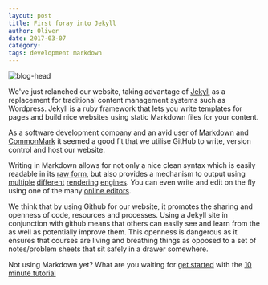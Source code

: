 ```yaml
---
layout: post
title: First foray into Jekyll
author: Oliver
date: 2017-03-07
category:
tags: development markdown
---
```


![blog-head](https://unsplash.com/photos/1_CMoFsPfso/download)

We've just relanched our website, taking advantage of [Jekyll](http://jekyllrb.com/) as a replacement for traditional content management systems such as Wordpress. Jekyll is a ruby framework that lets you write templates for pages and build nice websites using static Markdown files for your content.

As a software development company and an avid user of [Markdown](https://daringfireball.net/projects/markdown/syntax) and [CommonMark](http://commonmark.org) it seemed a good fit that we utilise GitHub to write, version control and host our website.

Writing in Markdown allows for not only a nice clean syntax which is easily readable in its [raw form](https://link-to-raw-markdown-file/), but also provides a mechanism to output using [multiple](https://pandoc.org/) [different](https://www.npmjs.com/package/markdown) [rendering](https://github.com/webpro/reveal-md) [engines](https://www.markdowntopdf.com/). You can even write and edit on the fly using one of the many [online editors](http://spec.commonmark.org/dingus/).

We think that by using Github for our website, it promotes the sharing and openness of code, resources and processes. Using a Jekyll site in conjunction with github means that others can easily see and learn from the as well as potentially improve them. This openness is dangerous as it ensures that courses are living and breathing things as opposed to a set of notes/problem sheets that sit safely in a drawer somewhere.

Not using Markdown yet? What are you waiting for [get started](http://commonmark.org/help/) with the [10 minute tutorial](http://commonmark.org/help/tutorial/)
